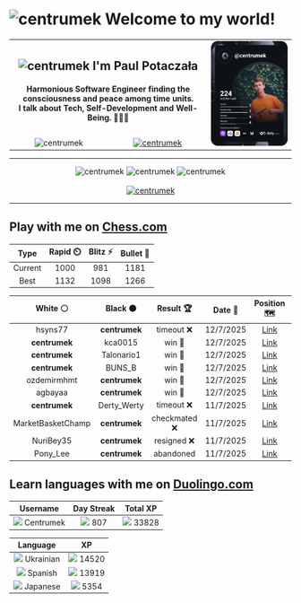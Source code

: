 <h1>
  <img
    src="https://emojis.slackmojis.com/emojis/images/1531849430/4246/blob-sunglasses.gif"
    width="30"
    alt="centrumek"
  />
  Welcome to my world!
</h1>

<table>
  <tbody>
    <tr>
      <td align="center" width="70%" colspan="2">
        <h2>
          <img
            src="https://raw.githubusercontent.com/MartinHeinz/MartinHeinz/master/wave.gif"
            width="30px"
            alt="centrumek"
          />
          I'm Paul Potaczała
        </h2>
        <h4>
          Harmonious Software Engineer finding the consciousness and peace among time units.
          <br/>
          I talk about Tech, Self-Development and Well-Being. 🌿🧘🚀
        </h4>
      </td>
      <td width="30%" rowspan="2">
        <a href="https://app.daily.dev/centrumek">
          <img
            src="./devcard.svg"
            alt="centrumek"
          />
        </a>
      </td>
    </tr>
    <tr align="center">
      <td>
        <img
          src="https://komarev.com/ghpvc/?username=centrumek&label=visitors&color=0e75b6&style=flat"
          alt="centrumek"
        >
      </td>
      <td>
        <a href="https://stackoverflow.com/users/14496012/centrumek">
          <img
            src="https://stackoverflow.com/users/flair/14496012.png?theme=dark"
            alt="centrumek"
          >
        </a>
      </td>
    </tr>
  </tbody>
</table>

---
<div align="center">
  <img 
    src="https://github-readme-stats.vercel.app/api?username=centrumek&show_icons=true&count_private=true&theme=dark&hide_border=true&hide=issues,contribs&bg_color=00000000"
    alt="centrumek"
  />
  <img
    src="https://github-readme-stats.vercel.app/api/top-langs/?username=centrumek&layout=compact&hide_border=true&theme=dark&bg_color=00000000&langs_count=6&exclude_repo=air-statistic-app"
    alt="centrumek"
  />
  <img 
    src="https://github-readme-streak-stats.herokuapp.com?user=centrumek&theme=dark&hide_border=true&background=FFFFFF00"
    alt="centrumek"
  />
  <br/>
  <br/>
  <a href="https://www.buymeacoffee.com/centrumek">
    <img
      src="https://cdn.buymeacoffee.com/buttons/v2/default-orange.png"
      height="50"
      width="210"
      alt="centrumek"
    />
  </a>
</div>

---

## Play with me on [Chess.com](https://www.chess.com/member/centrumek)

<div align="center">
<!--START_SECTION:chessStats-->
<!-- Automatically generated with https://github.com/Balastrong/chess-stats-action -->

| Type | Rapid ⏲️ | Blitz ⚡ | Bullet 🔫 |
|:---:|:---:|:---:|:---:|
| Current | 1000 | 981 | 1181 |
| Best | 1132 | 1098 | 1266 |

| White ⚪ | Black ⚫ | Result 🏆 | Date 📅 | Position 🗺️ | Type 🕕 |
|:---:|:---:|:---:|:---:|:---:|:---:|
| hsyns77 | **centrumek** | timeout ❌ | 12/7/2025 | <a href="http://www.ee.unb.ca/cgi-bin/tervo/fen.pl?select=8/p5rk/5Q1p/8/3P4/2P2P2/PP4PP/R4RK1 b - - 0 38">Link</a> | Bullet |
| **centrumek** | kca0015 | win 🥇 | 12/7/2025 | <a href="http://www.ee.unb.ca/cgi-bin/tervo/fen.pl?select=8/p4p2/4p1pk/1p3P2/2q5/6KP/8/8 b - - 2 42">Link</a> | Bullet |
| **centrumek** | Talonario1 | win 🥇 | 12/7/2025 | <a href="http://www.ee.unb.ca/cgi-bin/tervo/fen.pl?select=8/R7/k7/1b5p/1K5P/4B3/2P5/8 b - - 2 44">Link</a> | Bullet |
| **centrumek** | BUNS_B | win 🥇 | 12/7/2025 | <a href="http://www.ee.unb.ca/cgi-bin/tervo/fen.pl?select=2kr3r/ppp3pp/7n/4P3/1B1Pp1q1/P6P/1P2K3/R2Q3R w - - 0 20">Link</a> | Bullet |
| ozdemirmhmt | **centrumek** | win 🥇 | 12/7/2025 | <a href="http://www.ee.unb.ca/cgi-bin/tervo/fen.pl?select=8/8/2p5/8/2PP2k1/1p3n1R/PP3P1K/8 w - - 4 44">Link</a> | Bullet |
| agbayaa | **centrumek** | win 🥇 | 12/7/2025 | <a href="http://www.ee.unb.ca/cgi-bin/tervo/fen.pl?select=8/ppp5/3p4/3K4/8/6k1/Pr6/8 w - - 0 37">Link</a> | Bullet |
| **centrumek** | Derty_Werty | timeout ❌ | 11/7/2025 | <a href="http://www.ee.unb.ca/cgi-bin/tervo/fen.pl?select=3q2k1/5ppp/p1p5/4r3/4P1P1/5R1P/2K5/8 w - - 0 30">Link</a> | Blitz |
| MarketBasketChamp | **centrumek** | checkmated ❌ | 11/7/2025 | <a href="http://www.ee.unb.ca/cgi-bin/tervo/fen.pl?select=6r1/3R4/3k4/3P1B1p/3P1K2/5P1P/Pr4P1/7R b - - 10 39">Link</a> | Blitz |
| NuriBey35 | **centrumek** | resigned ❌ | 11/7/2025 | <a href="http://www.ee.unb.ca/cgi-bin/tervo/fen.pl?select=8/1p4k1/2p3p1/r3Q3/2P5/1P1P4/P4PPP/4R1K1 b - - 4 29">Link</a> | Blitz |
| Pony_Lee | **centrumek** | abandoned  | 11/7/2025 | <a href="http://www.ee.unb.ca/cgi-bin/tervo/fen.pl?select=5r2/2p3k1/1p3p2/2bP3p/2P1B2B/8/P5PP/2R2R1K b - - 0 26">Link</a> | Blitz |

<!--END_SECTION:chessStats-->
</div>

## Learn languages with me on [Duolingo.com](https://www.duolingo.com/profile/Centrumek)

<div align="center">
<!--START_SECTION:duolingoStats-->
<!-- Automatically generated with https://github.com/centrumek/duolingo-readme-stats-->

| Username | Day Streak | Total XP |
|:---:|:---:|:---:|
| <img src="https://raw.githubusercontent.com/centrumek/duolingo-readme-stats/main/assets/duolingo.png" height="12"> Centrumek | <img src="https://raw.githubusercontent.com/centrumek/duolingo-readme-stats/main/assets/streakactive.svg" height="12"> 807 | <img src="https://raw.githubusercontent.com/centrumek/duolingo-readme-stats/main/assets/xp.svg" height="12"> 33828 | <img src="https://raw.githubusercontent.com/centrumek/duolingo-readme-stats/main/assets/xp.svg" height="12"> 0 |

| Language | XP |
|:---:|:---:|
| <img src="https://raw.githubusercontent.com/centrumek/duolingo-readme-stats/main/assets/langs/ukrainian.svg" height="12"> Ukrainian | <img src="https://raw.githubusercontent.com/centrumek/duolingo-readme-stats/main/assets/xp.svg" height="12"> 14520 |
| <img src="https://raw.githubusercontent.com/centrumek/duolingo-readme-stats/main/assets/langs/spanish.svg" height="12"> Spanish | <img src="https://raw.githubusercontent.com/centrumek/duolingo-readme-stats/main/assets/xp.svg" height="12"> 13919 |
| <img src="https://raw.githubusercontent.com/centrumek/duolingo-readme-stats/main/assets/langs/japanese.svg" height="12"> Japanese | <img src="https://raw.githubusercontent.com/centrumek/duolingo-readme-stats/main/assets/xp.svg" height="12"> 5354 |

<!--END_SECTION:duolingoStats-->
</div>
<!--
**centrumek/centrumek** is a ✨ _special_ ✨ repository because its `README.md` (this file) appears on your GitHub profile.

Here are some ideas to get you started:

- 🔭 I’m currently working on ...
- 🌱 I’m currently learning ...
- 👯 I’m looking to collaborate on ...
- 🤔 I’m looking for help with ...
- 💬 Ask me about ...
- 📫 How to reach me: ...
- 😄 Pronouns: ...
- ⚡ Fun fact: ...
-->
